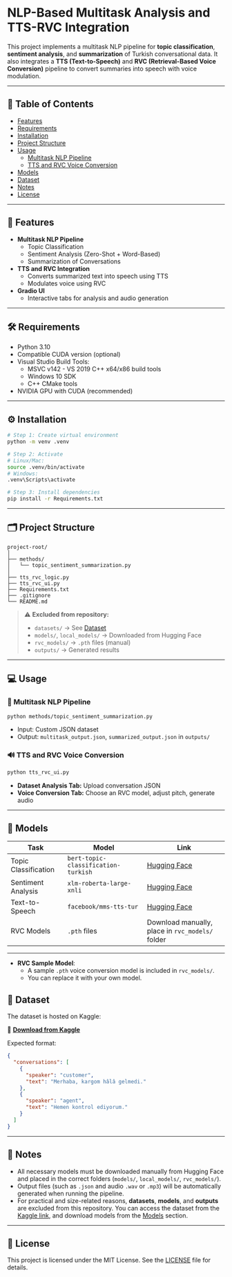 # NLP-Based Multitask Analysis and TTS-RVC Integration

This project implements a multitask NLP pipeline for **topic classification**, **sentiment analysis**, and **summarization** of Turkish conversational data. It also integrates a **TTS (Text-to-Speech)** and **RVC (Retrieval-Based Voice Conversion)** pipeline to convert summaries into speech with voice modulation.

---

## 📌 Table of Contents
- [Features](#features)
- [Requirements](#requirements)
- [Installation](#installation)
- [Project Structure](#project-structure)
- [Usage](#usage)
  - [Multitask NLP Pipeline](#multitask-nlp-pipeline)
  - [TTS and RVC Voice Conversion](#tts-and-rvc-voice-conversion)
- [Models](#models)
- [Dataset](#dataset)
- [Notes](#notes)
- [License](#license)

---

## 🚀 Features

- **Multitask NLP Pipeline**
  - Topic Classification
  - Sentiment Analysis (Zero-Shot + Word-Based)
  - Summarization of Conversations
- **TTS and RVC Integration**
  - Converts summarized text into speech using TTS
  - Modulates voice using RVC
- **Gradio UI**
  - Interactive tabs for analysis and audio generation

---

## 🛠 Requirements

- Python 3.10
- Compatible CUDA version (optional)
- Visual Studio Build Tools:
  - MSVC v142 - VS 2019 C++ x64/x86 build tools
  - Windows 10 SDK
  - C++ CMake tools
- NVIDIA GPU with CUDA (recommended)

---

## ⚙️ Installation

```bash
# Step 1: Create virtual environment
python -m venv .venv

# Step 2: Activate
# Linux/Mac:
source .venv/bin/activate
# Windows:
.venv\Scripts\activate

# Step 3: Install dependencies
pip install -r Requirements.txt
```

---

## 🗂 Project Structure

```plaintext
project-root/
│
├── methods/
│   └── topic_sentiment_summarization.py
│
├── tts_rvc_logic.py
├── tts_rvc_ui.py
├── Requirements.txt
├── .gitignore
└── README.md
```

> ⚠️ **Excluded from repository:**
> - `datasets/` → See [Dataset](#dataset)
> - `models/`, `local_models/` → Downloaded from Hugging Face
> - `rvc_models/` → `.pth` files (manual)
> - `outputs/` → Generated results

---

## 💻 Usage

### 🧠 Multitask NLP Pipeline

```bash
python methods/topic_sentiment_summarization.py
```

- Input: Custom JSON dataset
- Output: `multitask_output.json`, `summarized_output.json` in `outputs/`

### 🔊 TTS and RVC Voice Conversion

```bash
python tts_rvc_ui.py
```

- **Dataset Analysis Tab:** Upload conversation JSON
- **Voice Conversion Tab:** Choose an RVC model, adjust pitch, generate audio

---

## 🧠 Models

| Task                | Model                               | Link                                                                 |
|---------------------|--------------------------------------|----------------------------------------------------------------------|
| Topic Classification | `bert-topic-classification-turkish` | [Hugging Face](https://huggingface.co/GosamaIKU/bert-topic-classification-turkish) |
| Sentiment Analysis   | `xlm-roberta-large-xnli`            | [Hugging Face](https://huggingface.co/joeddav/xlm-roberta-large-xnli) |
| Text-to-Speech       | `facebook/mms-tts-tur`              | [Hugging Face](https://huggingface.co/facebook/mms-tts-tur) |
| RVC Models           | `.pth` files                        | Download manually, place in `rvc_models/` folder |

---

- **RVC Sample Model**:
  - A sample `.pth` voice conversion model is included in `rvc_models/`.
  - You can replace it with your own model.


## 📁 Dataset

The dataset is hosted on Kaggle:

🔗 **[Download from Kaggle](https://www.kaggle.com/datasets/anills/turkish-call-center-conversations/data)** 

Expected format:

```json
{
  "conversations": [
    {
      "speaker": "customer",
      "text": "Merhaba, kargom hâlâ gelmedi."
    },
    {
      "speaker": "agent",
      "text": "Hemen kontrol ediyorum."
    }
  ]
}
```

---

## 📝 Notes

- All necessary models must be downloaded manually from Hugging Face and placed in the correct folders (`models/`, `local_models/`, `rvc_models/`).
- Output files (such as `.json` and audio `.wav` or `.mp3`) will be automatically generated when running the pipeline.
- For practical and size-related reasons, **datasets**, **models**, and **outputs** are excluded from this repository. You can access the dataset from the [Kaggle link](#dataset), and download models from the [Models](#models) section.

---

## 📄 License

This project is licensed under the MIT License. See the [LICENSE](LICENSE) file for details.
